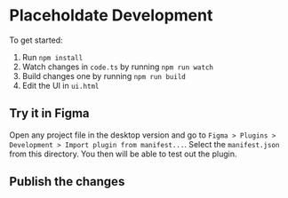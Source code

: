 # Placeholdate Development

To get started:

1. Run `npm install`
2. Watch changes in `code.ts` by running `npm run watch`
3. Build changes one by running `npm run build`
4. Edit the UI in `ui.html`

## Try it in Figma

Open any project file in the desktop version and go to `Figma > Plugins > Development > Import plugin from manifest...`. Select the `manifest.json` from this directory. You then will be able to test out the plugin.

## Publish the changes